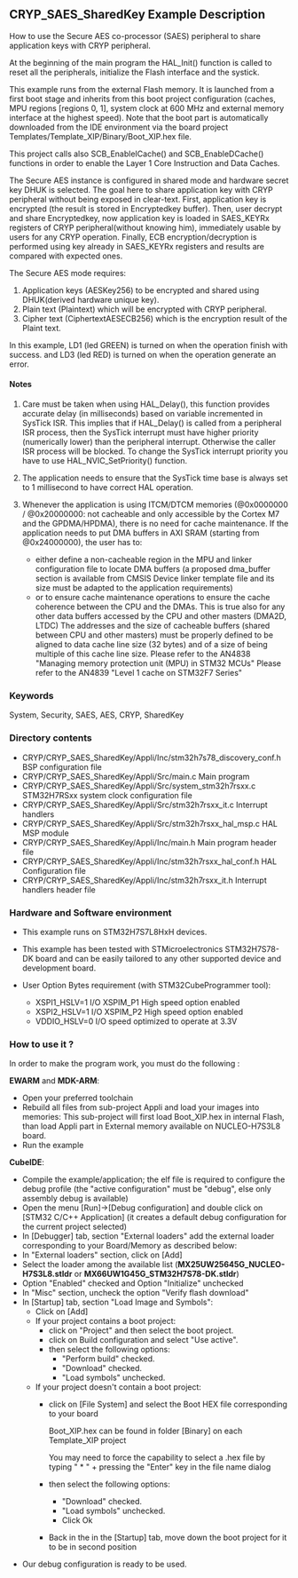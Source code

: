 ## <b>CRYP_SAES_SharedKey Example Description</b>

How to use the Secure AES co-processor (SAES) peripheral to share application keys
with CRYP peripheral.

At the beginning of the main program the HAL_Init() function is called to reset
all the peripherals, initialize the Flash interface and the systick.

This example runs from the external Flash memory. It is launched from a first boot stage and inherits from this boot project
configuration (caches, MPU regions [regions 0, 1], system clock at 600 MHz and external memory interface at the highest speed).
Note that the boot part is automatically downloaded from the IDE environment via the board project Templates/Template_XIP/Binary/Boot_XIP.hex file.

This project calls also SCB_EnableICache() and SCB_EnableDCache() functions in order to enable
the Layer 1 Core Instruction and Data Caches.

The Secure AES instance is configured in shared mode and hardware secret key DHUK is selected.
The goal here to share application key with CRYP peripheral without being exposed in clear-text.
First, application key is encrypted (the result is stored in Encryptedkey buffer).
Then, user decrypt and share Encryptedkey, now application key is loaded in SAES_KEYRx registers
of CRYP peripheral(without knowing him), immediately usable by users for any CRYP operation.
Finally, ECB encryption/decryption is performed using key already in SAES_KEYRx registers
and results are compared with expected ones.

The Secure AES mode requires:

1. Application keys (AESKey256) to be encrypted and shared using DHUK(derived hardware unique key).
2. Plain text (Plaintext) which will be encrypted with CRYP peripheral.
3. Cipher text (CiphertextAESECB256)  which is the encryption result of the Plaint text.

In this example, LD1 (led GREEN) is turned on when the operation finish with success.
and LD3 (led RED) is turned on when the operation generate an error.

#### <b>Notes</b>

 1. Care must be taken when using HAL_Delay(), this function provides accurate delay (in milliseconds)
    based on variable incremented in SysTick ISR. This implies that if HAL_Delay() is called from
    a peripheral ISR process, then the SysTick interrupt must have higher priority (numerically lower)
    than the peripheral interrupt. Otherwise the caller ISR process will be blocked.
    To change the SysTick interrupt priority you have to use HAL_NVIC_SetPriority() function.

 2. The application needs to ensure that the SysTick time base is always set to 1 millisecond
    to have correct HAL operation.

 3. Whenever the application is using ITCM/DTCM memories (@0x0000000 / @0x20000000: not cacheable and only accessible
    by the Cortex M7 and the GPDMA/HPDMA), there is no need for cache maintenance.
    If the application needs to put DMA buffers in AXI SRAM (starting from @0x24000000), the user has to:
    - either define a non-cacheable region in the MPU and linker configuration file to locate DMA buffers
	(a proposed dma_buffer section is available from CMSIS Device linker template file and its size must
    be adapted to the application requirements)
    - or to ensure cache maintenance operations to ensure the cache coherence between the CPU and the DMAs.
    This is true also for any other data buffers accessed by the CPU and other masters (DMA2D, LTDC)
    The addresses and the size of cacheable buffers (shared between CPU and other masters)
    must be properly defined to be aligned to data cache line size (32 bytes) and of a size of being multiple
    of this cache line size.
    Please refer to the AN4838 "Managing memory protection unit (MPU) in STM32 MCUs"
    Please refer to the AN4839 "Level 1 cache on STM32F7 Series"

### <b>Keywords</b>

System, Security, SAES, AES, CRYP, SharedKey

### <b>Directory contents</b>

  - CRYP/CRYP_SAES_SharedKey/Appli/Inc/stm32h7s78_discovery_conf.h    BSP configuration file
  - CRYP/CRYP_SAES_SharedKey/Appli/Src/main.c                         Main program
  - CRYP/CRYP_SAES_SharedKey/Appli/Src/system_stm32h7rsxx.c           STM32H7RSxx system clock configuration file
  - CRYP/CRYP_SAES_SharedKey/Appli/Src/stm32h7rsxx_it.c               Interrupt handlers
  - CRYP/CRYP_SAES_SharedKey/Appli/Src/stm32h7rsxx_hal_msp.c          HAL MSP module
  - CRYP/CRYP_SAES_SharedKey/Appli/Inc/main.h                         Main program header file
  - CRYP/CRYP_SAES_SharedKey/Appli/Inc/stm32h7rsxx_hal_conf.h         HAL Configuration file
  - CRYP/CRYP_SAES_SharedKey/Appli/Inc/stm32h7rsxx_it.h               Interrupt handlers header file

### <b>Hardware and Software environment</b>

  - This example runs on STM32H7S7L8HxH devices.

  - This example has been tested with STMicroelectronics STM32H7S78-DK
    board and can be easily tailored to any other supported device
    and development board.

  - User Option Bytes requirement (with STM32CubeProgrammer tool):

    - XSPI1_HSLV=1     I/O XSPIM_P1 High speed option enabled
    - XSPI2_HSLV=1     I/O XSPIM_P2 High speed option enabled
    - VDDIO_HSLV=0     I/O speed optimized to operate at 3.3V

### <b>How to use it ?</b>

In order to make the program work, you must do the following :

**EWARM** and **MDK-ARM**:

 - Open your preferred toolchain
 - Rebuild all files from sub-project Appli and load your images into memories: This sub-project will first load Boot_XIP.hex in internal Flash,
   than load Appli part in External memory available on NUCLEO-H7S3L8 board.
 - Run the example

**CubeIDE**:

 - Compile the example/application; the elf file is required to configure the debug profile (the "active configuration" must be "debug", else only assembly debug is available)
 - Open the menu [Run]->[Debug configuration] and double click on  [STM32 C/C++ Application] (it creates a default debug configuration for the current project selected)
 - In [Debugger] tab, section "External  loaders" add the external loader corresponding to your Board/Memory as described below:
 - In "External loaders" section, click on [Add]
 - Select the loader among the available list (**MX25UW25645G_NUCLEO-H7S3L8.stldr** or **MX66UW1G45G_STM32H7S78-DK.stldr**)
 - Option "Enabled" checked and Option "Initialize" unchecked
 - In "Misc" section, uncheck the option "Verify flash download"
 - In [Startup] tab, section "Load Image and Symbols":
   - Click on [Add]
   - If your project contains a boot project:
     - click on "Project" and then select the boot project.
     - click on Build configuration and select "Use active".
     - then select the following options:
       - "Perform build" checked.
       - "Download" checked.
       - "Load symbols" unchecked.
   - If your project doesn't contain a boot project:
     - click on [File System] and select the Boot HEX file corresponding to your board

        Boot_XIP.hex can be found in folder [Binary] on each Template_XIP project

        You may need to force the capability to select a .hex file by typing " * " + pressing the "Enter" key in the file name dialog

     - then select the following options:
       - "Download"      checked.
       - "Load symbols" unchecked.
       - Click Ok
     - Back in the in the [Startup] tab, move down the boot project for it to be in second position
 - Our debug configuration is ready to be used.